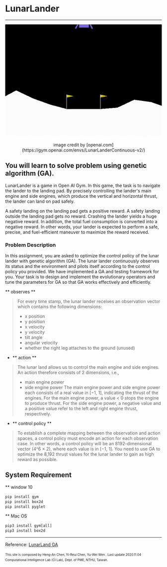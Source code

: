 # LunarLander
---
<p align="center">
  <img src="img/original.gif"  alt="Sublime's custom image"/>
</p>


<p align="center">image credit by [openai.com](https://gym.openai.com/envs/LunarLanderContinuous-v2/)</p>

## You will learn to solve problem using genetic algorithm (GA).
LunarLander is a game in Open AI Gym. In this game, the task is to navigate the lander to the landing pad. By precisely controlling the lander's main engine and side engines, which produce the vertical and horizontal thrust, the lander can land on pad safely.

A safety landing on the landing pad gets a positive reward. A safety landing outside the landing pad gets no reward. Crashing the lander yields a huge negative reward. In addition, the total fuel consumption is converted into a negative reward. In other words, your lander is expected to perform a safe, precise, and fuel-efficient maneuver to maximize the reward received.

### Problem Description
In this assignment, you are asked to optimize the control policy of the lunar lander with genetic algorithm (GA). The lunar lander continuously observes its status and the environment and pilots itself according to the control policy you provided. We have implemented a GA and testing framework for you. Your task is to design and implement the evolutionary operators and tune the parameters for GA so that GA works effectively and efficiently.

** observes **

> For every time stamp, the lunar lander receives an observation vector which contains the following dimensions:
> * x position 
> * y position
> * x velocity 
> * y velocity
> * tilt angle
> * angular velocity
> * whether the right leg attaches to the ground (unused)


- ** action **
> The lunar land allows us to control the main engine and side engines. An action therefore consists of 2 dimensions, i.e., 
> * main engine power
> * side engine power
> The main engine power and side engine power each consists of a real value in [−1, 1], indicating the thrust of the engines. For the main engine power, a value < 0 stops the engine to produce thrust. For the side engine power, a negative value and a positive value refer to the left and right engine thrust, respectively.


- ** control policy **
> To establish a complete mapping between the observation and action spaces, a control policy must encode an action for each observation case. In other words, a control policy will be an 8192-dimensional vector (4^6 × 2), where each value is in [−1, 1]. You need to use GA to optimize the 8,192 thrust values for the lunar lander to gain as high reward as possible. 


## System Requirement 
** window 10
```
pip install gym
pip install box2d
pip install pyglet
```

** Mac OS
```
pip3 install gym[all]
pip3 install box2d
```

---
Reference: [LunarLand GA](https://sites.google.com/gapp.nthu.edu.tw/lunarlander-ga)


<font size=1> This site is composed by Heng-An Chen, Yi-Reui Chen, Yu-Wei Wen . Last update 2020.11.04 </font>
<font size=1> Computational Intelligence Lab (CI Lab), Dept. of PME, NTHU, Taiwan. </font>
